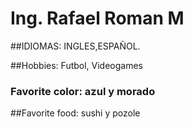 # Ing. Rafael Roman M

##IDIOMAS: INGLES,ESPAÑOL.

##Hobbies: Futbol, Videogames

### Favorite color: azul y morado

##Favorite food: sushi y pozole

